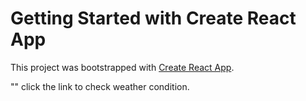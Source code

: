 # Getting Started with Create React App

This project was bootstrapped with [Create React App](https://github.com/facebook/create-react-app).

"" click the link to check weather condition.
